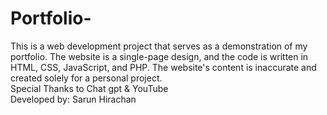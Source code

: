 # Portfolio-

This is a web development project that serves as a demonstration of my portfolio. The website is a single-page design, and the code is written in HTML, CSS, JavaScript, and PHP. The website's content is inaccurate and created solely for a personal project. 
<br>
Special Thanks to Chat gpt & YouTube <br>
Developed by: Sarun Hirachan 

